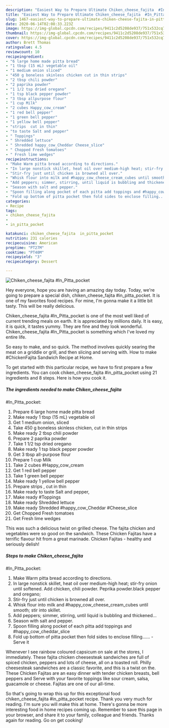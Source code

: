 ```yaml
---
description: "Easiest Way to Prepare Ultimate Chiken_cheese_fajita  #In_Pitta_pocket"
title: "Easiest Way to Prepare Ultimate Chiken_cheese_fajita  #In_Pitta_pocket"
slug: 1467-easiest-way-to-prepare-ultimate-chiken-cheese-fajita-in-pitta-pocket
date: 2020-06-14T02:08:33.223Z
image: https://img-global.cpcdn.com/recipes/9411c2d5208de937/751x532cq70/chiken_cheese_fajita-in_pitta_pocket-recipe-main-photo.jpg
thumbnail: https://img-global.cpcdn.com/recipes/9411c2d5208de937/751x532cq70/chiken_cheese_fajita-in_pitta_pocket-recipe-main-photo.jpg
cover: https://img-global.cpcdn.com/recipes/9411c2d5208de937/751x532cq70/chiken_cheese_fajita-in_pitta_pocket-recipe-main-photo.jpg
author: Brett Thomas
ratingvalue: 4.5
reviewcount: 10
recipeingredient:
- "6 large home made pitta bread"
- "1 tbsp (15 mL) vegetable oil"
- "1 medium onion sliced"
- "450 g boneless skinless chicken cut in thin strips"
- "2 tbsp chili powder"
- "2 paprika powder"
- "1 1/2 tsp dried oregano"
- "1 tsp black pepper powder"
- "3 tbsp allpurpose flour"
- "1 cup Milk"
- "2 cubes Happy_cow_cream"
- "1 red bell pepper"
- "1 green bell pepper"
- "1 yellow bell pepper"
- "strips  cut in thin"
- "to taste Salt and pepper"
- " Toppings"
- " Shredded lettuce"
- " Shredded happy_cow_Cheddar Cheese_slice"
- " Chopped Fresh tomatoes"
- " Fresh lime wedges"
recipeinstructions:
- "Make Warm pitta bread according to directions."
- "In large nonstick skillet, heat oil over medium-high heat; stir-fry onion until softened. Add chicken, chili powder. Peprika powder.black pepper and oregano;"
- "Stir-fry just until chicken is browned all over."
- "Whisk flour into milk and #happy_cow_cheese_cream_cubes until smooth; stir into skillet."
- "Add peppers; simmer, stirring, until liquid is bubbling and thickened..."
- "Season with salt and pepper."
- "Spoon filling along pocket of each pitta add toppings and #happy_cow_cheddar_slice"
- "Fold up bottom of pitta pocket then fold sides to enclose filling...... Serve it"
categories:
- Recipe
tags:
- chiken_cheese_fajita
- 
- in_pitta_pocket

katakunci: chiken_cheese_fajita  in_pitta_pocket 
nutrition: 231 calories
recipecuisine: American
preptime: "PT27M"
cooktime: "PT40M"
recipeyield: "3"
recipecategory: Dessert

---
```



![Chiken_cheese_fajita 
#In_Pitta_pocket](https://img-global.cpcdn.com/recipes/9411c2d5208de937/751x532cq70/chiken_cheese_fajita-in_pitta_pocket-recipe-main-photo.jpg)

Hey everyone, hope you are having an amazing day today. Today, we're going to prepare a special dish, chiken_cheese_fajita 
#in_pitta_pocket. It is one of my favorites food recipes. For mine, I'm gonna make it a little bit tasty. This will be really delicious.

Chiken_cheese_fajita 
#In_Pitta_pocket is one of the most well liked of current trending meals on earth. It is appreciated by millions daily. It is easy, it is quick, it tastes yummy. They are fine and they look wonderful. Chiken_cheese_fajita 
#In_Pitta_pocket is something which I've loved my entire life.

So easy to make, and so quick. The method involves quickly searing the meat on a griddle or grill, and then slicing and serving with. How to make #ChickenFajita Sandwich Recipe at Home.


To get started with this particular recipe, we have to first prepare a few ingredients. You can cook chiken_cheese_fajita 
#in_pitta_pocket using 21 ingredients and 8 steps. Here is how you cook it.

<!--inarticleads1-->

##### The ingredients needed to make Chiken_cheese_fajita 
#In_Pitta_pocket:

1. Prepare 6 large home made pitta bread
1. Make ready 1 tbsp (15 mL) vegetable oil
1. Get 1 medium onion, sliced
1. Take 450 g boneless skinless chicken, cut in thin strips
1. Make ready 2 tbsp chili powder
1. Prepare 2 paprika powder
1. Take 1 1/2 tsp dried oregano
1. Make ready 1 tsp black pepper powder
1. Get 3 tbsp all-purpose flour
1. Prepare 1 cup Milk
1. Take 2 cubes #Happy_cow_cream
1. Get 1 red bell pepper
1. Take 1 green bell pepper
1. Make ready 1 yellow bell pepper
1. Prepare strips , cut in thin
1. Make ready to taste Salt and pepper,
1. Make ready  #Toppings
1. Make ready  Shredded lettuce
1. Make ready  Shredded #happy_cow_Cheddar #Cheese_slice
1. Get  Chopped Fresh tomatoes
1. Get  Fresh lime wedges


This was such a delicious twist on grilled cheese. The fajita chicken and vegetables were so good on the sandwich. These Chicken Fajitas have a terrific flavour hit from a great marinade. Chicken Fajitas - healthy and seriously delish! 

<!--inarticleads2-->

##### Steps to make Chiken_cheese_fajita 
#In_Pitta_pocket:

1. Make Warm pitta bread according to directions.
1. In large nonstick skillet, heat oil over medium-high heat; stir-fry onion until softened. Add chicken, chili powder. Peprika powder.black pepper and oregano;
1. Stir-fry just until chicken is browned all over.
1. Whisk flour into milk and #happy_cow_cheese_cream_cubes until smooth; stir into skillet.
1. Add peppers; simmer, stirring, until liquid is bubbling and thickened...
1. Season with salt and pepper.
1. Spoon filling along pocket of each pitta add toppings and #happy_cow_cheddar_slice
1. Fold up bottom of pitta pocket then fold sides to enclose filling...... - Serve it


Whenever I see rainbow coloured capsicum on sale at the stores, I immediately. These fajita chicken cheesesteak sandwiches are full of spiced chicken, peppers and lots of cheese, all on a toasted roll. Philly cheesesteak sandwiches are a classic favorite, and this is a twist on the. These Chicken Fajitas are an easy dinner with tender chicken breasts, bell peppers and Serve with your favorite toppings like sour cream, salsa, guacamole or cheese. Fajitas are one of our all-time. 

So that's going to wrap this up for this exceptional food chiken_cheese_fajita 
#in_pitta_pocket recipe. Thank you very much for reading. I'm sure you will make this at home. There's gonna be more interesting food in home recipes coming up. Remember to save this page in your browser, and share it to your family, colleague and friends. Thanks again for reading. Go on get cooking!
